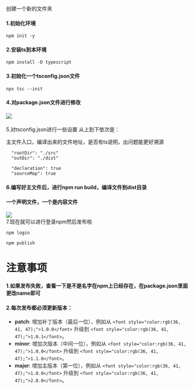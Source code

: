 创建一个新的文件夹

#### 1.初始化环境
```plain
npm init -y
```

#### 2.安装ts到本环境
```plain
npm install -D typescript
```

#### 3.初始化一个tsconfig.json文件
```plain
npx tsc --init 
```

#### 4.对package.json文件进行修改
#### ![](https://cdn.nlark.com/yuque/0/2025/png/46862535/1741231988750-a100c916-df1b-4764-8cd0-29f257da0946.png)  
5.对tsconfig.json进行一些设置
从上到下依次是：

主文件入口，编译出来的文件地址，是否有ts说明，出问题能更好溯源

```plain
  "rootDir": "./src"
  "outDir": "./dist"
  
  "declaration": true
  "sourceMap": true
```

#### 6.编写好主文件后，进行npm run build，编译文件到dist目录
#### 一个声明文件，一个是内容文件  
![](https://cdn.nlark.com/yuque/0/2025/png/46862535/1741232320733-8b444fe0-0a4e-471f-a0e9-69b6de0392ef.png)  
7.现在就可以进行登录npm然后发布啦
```plain
npm login

npm publish
```



# 注意事项
#### 1.如果发布失败，查看一下是不是名字在npm上已经存在，在package.json里面更改name即可
#### 2.每次发布都必须更新版本：
+ **<font style="color:rgb(36, 41, 47);">patch</font>**<font style="color:rgb(36, 41, 47);">: 增加补丁版本（最后一位），例如从 </font>`<font style="color:rgb(36, 41, 47);">1.0.0</font>`<font style="color:rgb(36, 41, 47);"> 升级到 </font>`<font style="color:rgb(36, 41, 47);">1.0.1</font>`<font style="color:rgb(36, 41, 47);">。</font>
+ **<font style="color:rgb(36, 41, 47);">minor</font>**<font style="color:rgb(36, 41, 47);">: 增加次版本（中间一位），例如从 </font>`<font style="color:rgb(36, 41, 47);">1.0.0</font>`<font style="color:rgb(36, 41, 47);"> 升级到 </font>`<font style="color:rgb(36, 41, 47);">1.1.0</font>`<font style="color:rgb(36, 41, 47);">。</font>
+ **<font style="color:rgb(36, 41, 47);">major</font>**<font style="color:rgb(36, 41, 47);">: 增加主版本（第一位），例如从 </font>`<font style="color:rgb(36, 41, 47);">1.0.0</font>`<font style="color:rgb(36, 41, 47);"> 升级到 </font>`<font style="color:rgb(36, 41, 47);">2.0.0</font>`<font style="color:rgb(36, 41, 47);">。</font>



####   



